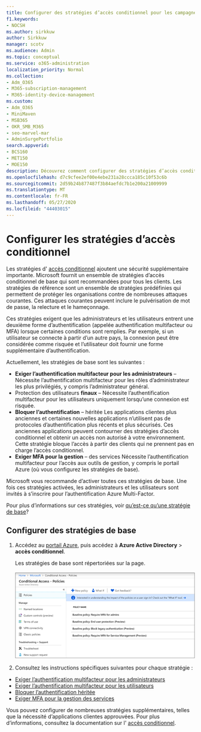 ```yaml
---
title: Configurer des stratégies d’accès conditionnel pour les campagnes Microsoft 365
f1.keywords:
- NOCSH
ms.author: sirkkuw
author: Sirkkuw
manager: scotv
ms.audience: Admin
ms.topic: conceptual
ms.service: o365-administration
localization_priority: Normal
ms.collection:
- Adm_O365
- M365-subscription-management
- M365-identity-device-management
ms.custom:
- Adm_O365
- MiniMaven
- MSB365
- OKR_SMB_M365
- seo-marvel-mar
- AdminSurgePortfolio
search.appverid:
- BCS160
- MET150
- MOE150
description: Découvrez comment configurer des stratégies d’accès conditionnel pour les campagnes Microsoft 365 afin d’ajouter une sécurité supplémentaire substantielle.
ms.openlocfilehash: d7c9cfee2ef00e4ebe231a28ccca185c10f53c6b
ms.sourcegitcommit: 2d59b24b877487f3b84aefdc7b1e200a21009999
ms.translationtype: MT
ms.contentlocale: fr-FR
ms.lasthandoff: 05/27/2020
ms.locfileid: "44403015"
---
```

# <a name="set-up-conditional-access-policies"></a>Configurer les stratégies d’accès conditionnel

Les stratégies d' [accès conditionnel](https://docs.microsoft.com/azure/active-directory/conditional-access/overview) ajoutent une sécurité supplémentaire importante. Microsoft fournit un ensemble de stratégies d’accès conditionnel de base qui sont recommandées pour tous les clients. Les stratégies de référence sont un ensemble de stratégies prédéfinies qui permettent de protéger les organisations contre de nombreuses attaques courantes. Ces attaques courantes peuvent inclure le pulvérisation de mot de passe, la relecture et le hameçonnage.

Ces stratégies exigent que les administrateurs et les utilisateurs entrent une deuxième forme d’authentification (appelée authentification multifacteur ou MFA) lorsque certaines conditions sont remplies. Par exemple, si un utilisateur se connecte à partir d’un autre pays, la connexion peut être considérée comme risquée et l’utilisateur doit fournir une forme supplémentaire d’authentification. 

Actuellement, les stratégies de base sont les suivantes :
- **Exiger l’authentification multifacteur pour les administrateurs** &ndash; Nécessite l’authentification multifacteur pour les rôles d’administrateur les plus privilégiés, y compris l’administrateur général.
- Protection des utilisateurs **finaux** &ndash; Nécessite l’authentification multifacteur pour les utilisateurs uniquement lorsqu’une connexion est risquée. 
- **Bloquer l’authentification** &ndash; héritée Les applications clientes plus anciennes et certaines nouvelles applications n’utilisent pas de protocoles d’authentification plus récents et plus sécurisés. Ces anciennes applications peuvent contourner des stratégies d’accès conditionnel et obtenir un accès non autorisé à votre environnement. Cette stratégie bloque l’accès à partir des clients qui ne prennent pas en charge l’accès conditionnel. 
- **Exiger MFA pour la gestion** &ndash; des services Nécessite l’authentification multifacteur pour l’accès aux outils de gestion, y compris le portail Azure (où vous configurez les stratégies de base). 

Microsoft vous recommande d’activer toutes ces stratégies de base. Une fois ces stratégies activées, les administrateurs et les utilisateurs sont invités à s’inscrire pour l’authentification Azure Multi-Factor.

Pour plus d’informations sur ces stratégies, voir [qu’est-ce qu’une stratégie de base](https://docs.microsoft.com/azure/active-directory/conditional-access/concept-baseline-protection)?


## <a name="set-up-baseline-policies"></a>Configurer des stratégies de base

1. Accédez au [portail Azure](https://portal.azure.com), puis accédez à **Azure Active Directory** \> **accès conditionnel**.
    
    Les stratégies de base sont répertoriées sur la page. <br/> <br/>
    ![Page répertoriant les stratégies de base pour l’accès conditionnel.](../media/baslinepolicies.png)
1. Consultez les instructions spécifiques suivantes pour chaque stratégie :

  - [Exiger l’authentification multifacteur pour les administrateurs](https://docs.microsoft.com/azure/active-directory/conditional-access/howto-baseline-protect-administrators)
- [Exiger l’authentification multifacteur pour les utilisateurs](https://docs.microsoft.com/azure/active-directory/conditional-access/howto-baseline-protect-end-users)  
 - [Bloquer l’authentification héritée](https://docs.microsoft.com/azure/active-directory/conditional-access/howto-baseline-protect-legacy-auth)
  - [Exiger MFA pour la gestion des services](https://docs.microsoft.com/azure/active-directory/conditional-access/howto-baseline-protect-azure)

Vous pouvez configurer de nombreuses stratégies supplémentaires, telles que la nécessité d’applications clientes approuvées. Pour plus d’informations, consultez la documentation sur l' [accès conditionnel](https://docs.microsoft.com/azure/active-directory/conditional-access/).
